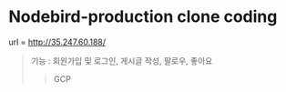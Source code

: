 # Nodebird-production clone coding

url = http://35.247.60.188/

>기능 : 회원가입 및 로그인, 게시글 작성, 팔로우, 좋아요
>>GCP 
